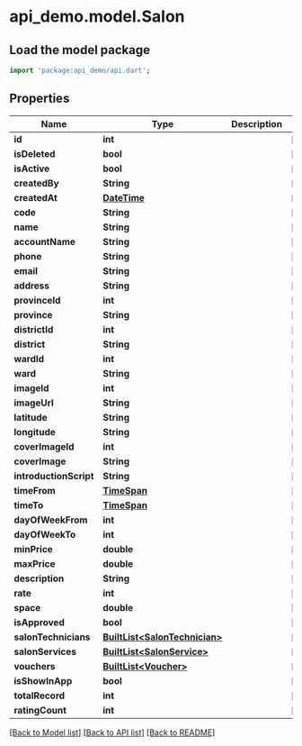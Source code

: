 # api_demo.model.Salon

## Load the model package
```dart
import 'package:api_demo/api.dart';
```

## Properties
Name | Type | Description | Notes
------------ | ------------- | ------------- | -------------
**id** | **int** |  | [optional] 
**isDeleted** | **bool** |  | [optional] 
**isActive** | **bool** |  | [optional] 
**createdBy** | **String** |  | [optional] 
**createdAt** | [**DateTime**](DateTime.md) |  | [optional] 
**code** | **String** |  | [optional] 
**name** | **String** |  | [optional] 
**accountName** | **String** |  | [optional] 
**phone** | **String** |  | [optional] 
**email** | **String** |  | [optional] 
**address** | **String** |  | [optional] 
**provinceId** | **int** |  | [optional] 
**province** | **String** |  | [optional] 
**districtId** | **int** |  | [optional] 
**district** | **String** |  | [optional] 
**wardId** | **int** |  | [optional] 
**ward** | **String** |  | [optional] 
**imageId** | **int** |  | [optional] 
**imageUrl** | **String** |  | [optional] 
**latitude** | **String** |  | [optional] 
**longitude** | **String** |  | [optional] 
**coverImageId** | **int** |  | [optional] 
**coverImage** | **String** |  | [optional] 
**introductionScript** | **String** |  | [optional] 
**timeFrom** | [**TimeSpan**](TimeSpan.md) |  | [optional] 
**timeTo** | [**TimeSpan**](TimeSpan.md) |  | [optional] 
**dayOfWeekFrom** | **int** |  | [optional] 
**dayOfWeekTo** | **int** |  | [optional] 
**minPrice** | **double** |  | [optional] 
**maxPrice** | **double** |  | [optional] 
**description** | **String** |  | [optional] 
**rate** | **int** |  | [optional] 
**space** | **double** |  | [optional] 
**isApproved** | **bool** |  | [optional] 
**salonTechnicians** | [**BuiltList&lt;SalonTechnician&gt;**](SalonTechnician.md) |  | [optional] 
**salonServices** | [**BuiltList&lt;SalonService&gt;**](SalonService.md) |  | [optional] 
**vouchers** | [**BuiltList&lt;Voucher&gt;**](Voucher.md) |  | [optional] 
**isShowInApp** | **bool** |  | [optional] 
**totalRecord** | **int** |  | [optional] 
**ratingCount** | **int** |  | [optional] 

[[Back to Model list]](../README.md#documentation-for-models) [[Back to API list]](../README.md#documentation-for-api-endpoints) [[Back to README]](../README.md)


